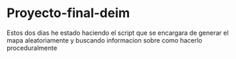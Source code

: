 # Proyecto-final-deim

Estos dos dias he estado haciendo el script que se encargara de generar el mapa aleatoriamente y buscando informacion sobre como hacerlo proceduralmente
